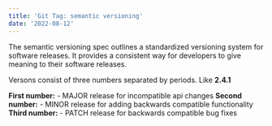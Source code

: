 ```yaml
---
title: 'Git Tag: semantic versioning'
date: '2022-08-12'
---
```


The semantic versioning spec outlines a standardized versioning system for software releases.
It provides a consistent way for developers to give meaning to their software releases.

Versons consist of three numbers separated by periods. Like **2.4.1**

**First number:** - MAJOR release for incompatible api changes
**Second number:** - MINOR release for adding backwards compatible functionality
**Third number:** - PATCH release for backwards compatible bug fixes
